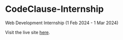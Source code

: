 # CodeClause-Internship

Web Development Internship (1 Feb 2024 - 1 Mar 2024)

Visit the live site [here](https://adityakhevaria.github.io/Blog-page/).
